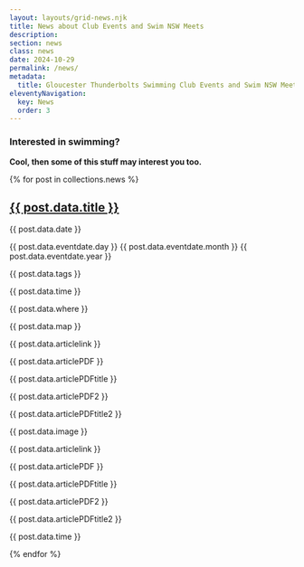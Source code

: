 ```yaml
---
layout: layouts/grid-news.njk
title: News about Club Events and Swim NSW Meets
description: 
section: news
class: news
date: 2024-10-29
permalink: /news/
metadata:
  title: Gloucester Thunderbolts Swimming Club Events and Swim NSW Meets
eleventyNavigation:
  key: News
  order: 3
---
```




### Interested in swimming?

**Cool, then some of this stuff may interest you too.**

{% for post in collections.news %}
<article class="news-item">
  <h2><a href="{{ post.url }}">{{ post.data.title }}</a></h2>
  <p>{{ post.data.date }}</p>
  <p>{{ post.data.eventdate.day }} {{ post.data.eventdate.month }} {{ post.data.eventdate.year }}</p>
  <p>{{ post.data.tags }}</p>
  <p>{{ post.data.time }}</p>
  <p>{{ post.data.where }}</p>
  <p>{{ post.data.map }}</p>
  <p>{{ post.data.articlelink }}</p>
  <p>{{ post.data.articlePDF }}</p>
  <p>{{ post.data.articlePDFtitle }}</p>
  <p>{{ post.data.articlePDF2 }}</p>
  <p>{{ post.data.articlePDFtitle2 }}</p>
  <p>{{ post.data.image }}</p>
  <p>{{ post.data.articlelink }}</p>
  <p>{{ post.data.articlePDF }}</p>
  <p>{{ post.data.articlePDFtitle }}</p>
  <p>{{ post.data.articlePDF2 }}</p>
  <p>{{ post.data.articlePDFtitle2 }}</p> 
  <p>{{ post.data.time }}</p>



</article>
{% endfor %}

```



